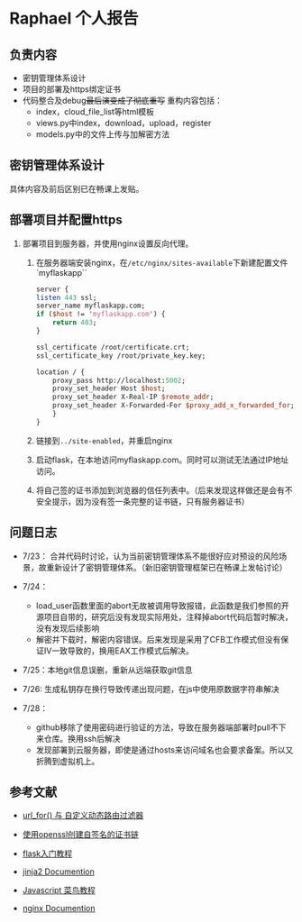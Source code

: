# Raphael 个人报告
## 负责内容

- 密钥管理体系设计
- 项目的部署及https绑定证书
- 代码整合及debug~~最后演变成了彻底重写~~
    重构内容包括：
    - index，cloud_file_list等html模板
    - views.py中index，download，upload，register
    - models.py中的文件上传与加解密方法



## 密钥管理体系设计

具体内容及前后区别已在畅课上发贴。

## 部署项目并配置https
1. 部署项目到服务器，并使用nginx设置反向代理。
    1. 在服务器端安装nginx，在`/etc/nginx/sites-available`下新建配置文件`myflaskapp``

        ```perl
        server {
        listen 443 ssl;
        server_name myflaskapp.com;
        if ($host != 'myflaskapp.com') {
            return 403;
        }

        ssl_certificate /root/certificate.crt;
        ssl_certificate_key /root/private_key.key;

        location / {
            proxy_pass http://localhost:5002;
            proxy_set_header Host $host;
            proxy_set_header X-Real-IP $remote_addr;
            proxy_set_header X-Forwarded-For $proxy_add_x_forwarded_for;
            }
        }
        ```

    2. 链接到`../site-enabled`，并重启nginx

    3. 启动flask，在本地访问myflaskapp.com。同时可以测试无法通过IP地址访问。

    4. 将自己签的证书添加到浏览器的信任列表中。（后来发现这样做还是会有不安全提示，因为没有签一条完整的证书链，只有服务器证书）



## 问题日志

- 7/23： 合并代码时讨论，认为当前密钥管理体系不能很好应对预设的风险场景，故重新设计了密钥管理体系。（新旧密钥管理框架已在畅课上发帖讨论）

- 7/24：
    - load_user函数里面的abort无故被调用导致报错，此函数是我们参照的开源项目自带的，研究后没有发现实际用处，注释掉abort代码后暂时解决，没有发现后续影响
    - 解密并下载时，解密内容错误。后来发现是采用了CFB工作模式但没有保证IV一致导致的，换用EAX工作模式后解决。

- 7/25：本地git信息误删，重新从远端获取git信息

- 7/26: 生成私钥存在换行导致传递出现问题，在js中使用原数据字符串解决

- 7/28：
    - github移除了使用密码进行验证的方法，导致在服务器端部署时pull不下来仓库。换用ssh后解决
    - 发现部署到云服务器，即使是通过hosts来访问域名也会要求备案。所以又折腾到虚拟机上。


## 参考文献

- [url_for() 与 自定义动态路由过滤器](https://blog.csdn.net/Drifter_Galaxy/article/details/116106315)

- [使用openssl创建自签名的证书链](使用openssl创建自签名的证书链)

- [flask入门教程](https://read.helloflask.com/)

- [jinja2 Documention](https://docs.jinkan.org/docs/jinja2/)

- [Javascript 菜鸟教程](https://www.runoob.com/js/js-tutorial.html)

- [nginx Documention](https://nginx.org/en/docs/)